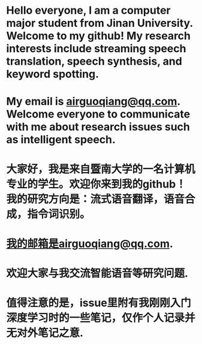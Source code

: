 # Hello everyone, I am a computer major student from Jinan University. Welcome to my github! My research interests include streaming speech translation, speech synthesis, and keyword spotting. 
# My email is airguoqiang@qq.com. Welcome everyone to communicate with me about research issues such as intelligent speech.

# 大家好，我是来自暨南大学的一名计算机专业的学生。欢迎你来到我的github！我的研究方向是：流式语音翻译，语音合成，指令词识别。
# 我的邮箱是airguoqiang@qq.com.
# 欢迎大家与我交流智能语音等研究问题.

# 值得注意的是，issue里附有我刚刚入门深度学习时的一些笔记，仅作个人记录并无对外笔记之意.
